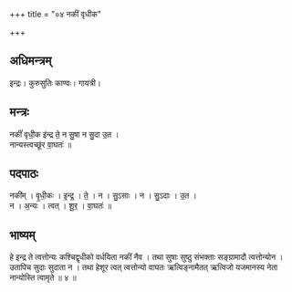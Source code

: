 +++
title = "०४ नकीं वृधीक"

+++
## अधिमन्त्रम्
इन्द्रः। कुरुसुतिः काण्वः। गायत्री।

## मन्त्रः
नकीं॑ वृधी॒क इ॑न्द्र ते॒ न सु॒षा न सु॒दा उ॒त ।  
नान्यस्त्वच्छू॑र वा॒घतः॑ ॥

## पदपाठः
नकी॑म् । वृ॒धी॒कः । इ॒न्द्र॒ । ते॒ । न । सु॒ऽसाः । न । सु॒ऽदाः । उ॒त ।  
न । अ॒न्यः । त्वत् । शू॒र॒ । वा॒घतः॑ ॥

## भाष्यम्
हे इन्द्र ते त्वत्तोन्यः कश्चिद्वृधीको वर्धयिता नकीं नैव । तथा सुषाः सुष्ठु संभक्ताः सङ्ग्रामादौ त्वत्तोन्योन । उतापिच सुदाः सुदाता न । तथा हेशूर त्वत् त्वत्तोन्यो वाघतः ऋत्विङ्नामैतत् ऋत्विजो यजमानस्य नेता नान्योस्ति त्वामृते ॥ ४ ॥